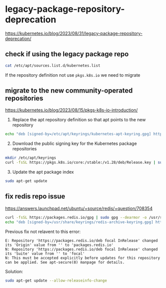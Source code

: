 # legacy-package-repository-deprecation
https://kubernetes.io/blog/2023/08/31/legacy-package-repository-deprecation/

## check if using the legacy package repo
```sh
cat /etc/apt/sources.list.d/kubernetes.list
```
If the repository definition not use `pkgs.k8s.io` we need to migrate

## migrate to the new community-operated repositories
https://kubernetes.io/blog/2023/08/15/pkgs-k8s-io-introduction/

1. Replace the apt repository definition so that apt points to the new repository
```sh
echo "deb [signed-by=/etc/apt/keyrings/kubernetes-apt-keyring.gpg] https://pkgs.k8s.io/core:/stable:/v1.28/deb/ /" | sudo tee /etc/apt/sources.list.d/kubernetes.list
```

2. Download the public signing key for the Kubernetes package repositories
```sh
mkdir /etc/apt/keyrings
curl -fsSL https://pkgs.k8s.io/core:/stable:/v1.28/deb/Release.key | sudo gpg --dearmor -o /etc/apt/keyrings/kubernetes-apt-keyring.gpg
```

3. Update the apt package index
```sh
sudo apt-get update
```

## fix redis repo issue
https://answers.launchpad.net/ubuntu/+source/redis/+question/708354
```sh
curl -fsSL https://packages.redis.io/gpg | sudo gpg --dearmor -o /usr/share/keyrings/redis-archive-keyring.gpg
echo "deb [signed-by=/usr/share/keyrings/redis-archive-keyring.gpg] https://packages.redis.io/deb $(lsb_release -cs) main" | sudo tee /etc/apt/sources.list.d/redis.list
```

Previous fix not relavent to this error:
```
E: Repository 'https://packages.redis.io/deb focal InRelease' changed its 'Origin' value from '' to 'packages.redis.io'
N: Repository 'https://packages.redis.io/deb focal InRelease' changed its 'Suite' value from '' to 'focal'
N: This must be accepted explicitly before updates for this repository can be applied. See apt-secure(8) manpage for details.
```
Solution:
```sh
sudo apt-get update --allow-releaseinfo-change
```
